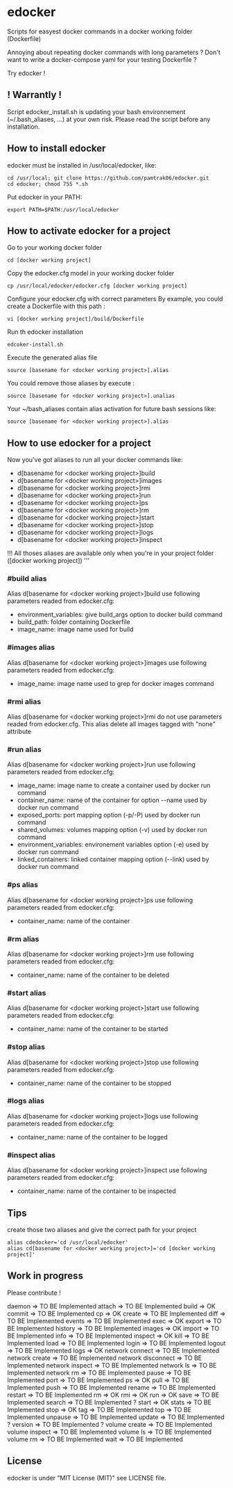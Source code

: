 # edocker
Scripts for easyest docker commands in a docker working folder (Dockerfile)

Annoying about repeating docker commands with long parameters ?
Don't want to write a docker-compose yaml for your testing Dockerfile ?

Try edocker !
## ! Warrantly !
Script edocker_install.sh is updating your bash environnement (~/.bash_aliases, ...) at your own risk.
Please read the script before any installation.

## How to install edocker
edocker must be installed in /usr/local/edocker, like:
```
cd /usr/local; git clone https://github.com/pamtrak06/edocker.git
cd edocker; chmod 755 *.sh
```

Put edocker in your PATH:
```
export PATH=$PATH:/usr/local/edocker
```

## How to activate edocker for a project
Go to your working docker folder
```
cd [docker working project]
```
Copy the edocker.cfg model in your working docker folder
```
cp /usr/local/edocker/edocker.cfg [docker working project] 
```
Configure your edocker.cfg with correct parameters
By example, you could create a Dockerfile with this path :
```
vi [docker working project]/build/Dockerfile
```
Run th edocker installation
```
edcoker-install.sh
```
Execute the generated alias file
```
source [basename for <docker working project>].alias
```
You could remove those aliases by execute :
```
source [basename for <docker working project>].unalias
```
Your ~/bash_aliases contain alias activation for future bash sessions like:
```
source [basename for <docker working project>].alias
```

## How to use edocker for a project
Now you've got aliases to run all your docker commands like:
- d[basename for \<docker working project\>]build
- d[basename for \<docker working project\>]images
- d[basename for \<docker working project\>]rmi
- d[basename for \<docker working project\>]run
- d[basename for \<docker working project\>]ps
- d[basename for \<docker working project\>]rm
- d[basename for \<docker working project\>]start
- d[basename for \<docker working project\>]stop
- d[basename for \<docker working project\>]logs
- d[basename for \<docker working project\>]inspect

!!! All thoses aliases are available only when you're in your project folder ([docker working project]) '''

### #build alias
Alias d[basename for \<docker working project\>]build use following parameters readed from edocker.cfg:
- environment_variables: give build_args option to docker build command 
- build_path: folder containing Dockerfile
- image_name: image name used for build

### #images alias
Alias d[basename for \<docker working project\>]images use following parameters readed from edocker.cfg:
- image_name: image name used to grep for docker images command 

### #rmi alias
Alias d[basename for \<docker working project\>]rmi do not use parameters readed from edocker.cfg.
This alias delete all images tagged with "none" attribute

### #run alias
Alias d[basename for \<docker working project\>]run use following parameters readed from edocker.cfg:
- image_name: image name to create a container used by docker run command
- container_name: name of the container for option --name used by docker run command
- exposed_ports: port mapping option (-p/-P) used by docker run command
- shared_volumes: volumes mapping option (-v) used by docker run command
- environment_variables: environement variables option (-e) used by docker run command
- linked_containers: linked container mapping option (--link) used by docker run command

### #ps alias
Alias d[basename for \<docker working project\>]ps use following parameters readed from edocker.cfg:
- container_name: name of the container

### #rm alias
Alias d[basename for \<docker working project\>]rm use following parameters readed from edocker.cfg:
- container_name: name of the container to be deleted

### #start alias
Alias d[basename for \<docker working project\>]start use following parameters readed from edocker.cfg:
- container_name: name of the container to be started
 
### #stop alias
Alias d[basename for \<docker working project\>]stop use following parameters readed from edocker.cfg:
- container_name: name of the container to be stopped

### #logs alias
Alias d[basename for \<docker working project\>]logs use following parameters readed from edocker.cfg:
- container_name: name of the container to be logged 

### #inspect alias
Alias d[basename for \<docker working project\>]inspect use following parameters readed from edocker.cfg:
- container_name: name of the container to be inspected 

## Tips
create those two aliases and give the correct path for your project
```
alias cdedocker='cd /usr/local/edocker'
alias cd[basename for <docker working project>]='cd [docker working project]'
```
## Work in progress
Please contribute !

daemon               => TO BE Implemented
attach               => TO BE Implemented
build                => OK
commit               => TO BE Implemented
cp                   => OK
create               => TO BE Implemented
diff                 => TO BE Implemented
events               => TO BE Implemented
exec                 => OK
export               => TO BE Implemented
history              => TO BE Implemented
images               => OK
import               => TO BE Implemented
info                 => TO BE Implemented
inspect              => OK
kill                 => TO BE Implemented
load                 => TO BE Implemented
login                => TO BE Implemented
logout               => TO BE Implemented
logs                 => OK
network connect      => TO BE Implemented
network create       => TO BE Implemented
network disconnect   => TO BE Implemented
network inspect      => TO BE Implemented
network ls           => TO BE Implemented
network rm           => TO BE Implemented
pause                => TO BE Implemented
port                 => TO BE Implemented
ps                   => OK
pull                 => TO BE Implemented
push                 => TO BE Implemented
rename               => TO BE Implemented
restart              => TO BE Implemented
rm                   => OK
rmi                  => OK
run                  => OK
save                 => TO BE Implemented
search               => TO BE Implemented ?
start                => OK
stats                => TO BE Implemented
stop                 => OK
tag                  => TO BE Implemented
top                  => TO BE Implemented
unpause              => TO BE Implemented
update               => TO BE Implemented ?
version              => TO BE Implemented ?
volume create        => TO BE Implemented
volume inspect       => TO BE Implemented
volume ls            => TO BE Implemented
volume rm            => TO BE Implemented
wait                 => TO BE Implemented

## License
edocker is under  "MIT License (MIT)" see LICENSE file.
